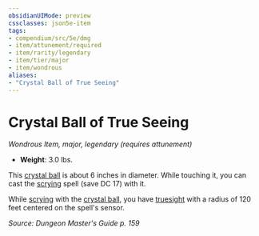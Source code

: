 ```yaml
---
obsidianUIMode: preview
cssclasses: json5e-item
tags:
- compendium/src/5e/dmg
- item/attunement/required
- item/rarity/legendary
- item/tier/major
- item/wondrous
aliases: 
- "Crystal Ball of True Seeing"
---
```

# Crystal Ball of True Seeing
*Wondrous Item, major, legendary (requires attunement)*  

- **Weight**: 3.0 lbs.

This [crystal ball](crystal-ball.md) is about 6 inches in diameter. While touching it, you can cast the [scrying](scrying.md) spell (save DC 17) with it.

While [scrying](scrying.md) with the [crystal ball](crystal-ball.md), you have [truesight](_senses.md#truesight) with a radius of 120 feet centered on the spell's sensor.

*Source: Dungeon Master's Guide p. 159*